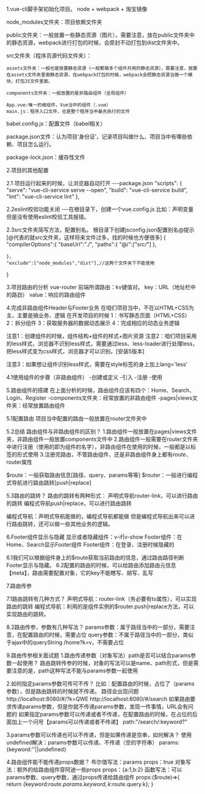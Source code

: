 1.vue-cli脚手架初始化项目。
node + webpack + 淘宝镜像

node_modules文件夹：项目依赖文件夹

public文件夹：一般放置一些静态资源（图片），需要注意，放在public文件夹中的静态资源，webpack进行打包的时候，会原封不动打包到dist文件夹中。

src文件夹（程序员源代码文件夹）：

    assets文件夹：一般也是放置静态资源（一般繁殖多个组件共用的静态资源），需要注意，放置在assets文件夹里面静态资源，在webpack打包的时候，webpack会把静态资源当做一个模块，打包JS文件里面。

    components文件夹：一般放置的是非路由组件（全局组件）

    App.vue:唯一的根组件，Vue当中的组件（.vue）
    main.js：程序入口文件，也是整个程序当中最先执行的文件

babel.config.js：配置文件（babel相关）

package.json文件：认为项目‘身份证’，记录项目叫做什么、项目当中有哪些依赖、项目怎么运行。

package-lock.json：缓存性文件

2.项目的其他配置

2.1 项目运行起来的时候，让浏览器自动打开
---package.json
    "scripts": {
    "serve": "vue-cli-service serve --open",
    "build": "vue-cli-service build",
    "lint": "vue-cli-service lint"
  },

2.2eslint校验功能关闭
---在根目录下，创建一个vue.config.js
比如：声明变量但是没有使用eslint校验工具报错。

2.3src文件夹简写方法，配置别名。
根目录下创建jsconfig.json配置别名@提示[@代表的就src文件夹，这样将来文件过多，找的时候也方便很多]
{
    "compilerOptions":{
        "baseUrl":"./",
        "paths":{
                    "@/*":["src/*"]
        },
    
    }，
    "exclude":["node_modules","dist"],//这两个文件夹下不能使用
}


3.项目路由的分析
vue-router
前端所谓路由：kv键值对。
key：URL（地址栏中的路劲）
value：响应的路由组件


4.完成非路由组件Header与Footer业务
在咱们项目当中，不在以HTML+CSS为主，主要是搞业务、逻辑
在开发项目的时候
1：书写静态页面（HTML+CSS）
2：拆分组件
3：获取服务器的数据动态展示
4：完成相应的动态业务逻辑

注意1：创建组件的时候，组件结构+组件的样式+图片资源
注意2：咱们项目采用的less样式，浏览器不识别less样式，需要通过less、less-loader进行处理less，把less样式变为css样式，浏览器才可以识别。[安装5版本]

注意3：如果想让组件识别less样式，需要在style标签的身上加上lang='less'

4.1使用组件的步骤（非路由组件）
-创建或定义
-引入
-注册
-使用


5.路由组件的搭建
在上面分析的时候，路由组件应该有四个：Home、Search、Login、Register
-components文件夹：经常放置的非路由组件
-pages|views文件夹：经常放置路由组件

5.1配置路由
项目当中配置的路由一般放置在router文件夹中

5.2总结
路由组件与非路由组件的区别？
1.路由组件一般放置在pages|views文件夹，非路由组件一般放置components文件中
2.路由组件一般需要在router文件夹中进行注册（使用的即为组件的名字），非路由组件在使用的时候，一般都是以标签的形式使用
3.注册完路由，不管路由组件、还是非路由组件身上都有$route、$router属性

$route：一般获取路由信息[路径、query、params等等]
$router：一般进行编程式导航进行路由跳转[push|replace]


5.3路由的跳转？
路由的跳转有两种形式：
声明式导航router-link，可以进行路由的跳转
编程式导航push|replace，可以进行路由跳转

编程式导航：声明式导航能做的，编程式导航都能做
但是编程式导航出来可以进行路由跳转，还可以做一些其他业务的逻辑。


6.Footer组件显示与隐藏
显示或者隐藏组件：v-if|v-show
Footer组件：在Home、Search显示Footer组件
Footer组件：在登录、注册时候隐藏的

6.1我们可以根据组件身上的$route获取当前路由的信息，通过路由路径判断Footer显示与隐藏。
6.2配置的路由的时候，可以给路由添加路由元信息【meta】，路由需要配置对象，它的key不能瞎写、胡写、乱写


7.路由传参

7.1路由跳转有几种方式？
声明式导航：router-link（务必要有to属性），可以实现路由的跳转
编程式导航：利用的是组件实例的$router.push|replace方法，可以实现路由的跳转。

8.2路由传参，参数有几种写法？
params参数：属于路径当中的一部分，需要注意，在配置路由的时候，需要占位
query参数：不属于路径当中的一部分，类似于ajax中的queryString /home?k=v，不需要占位

9.路由传参相关面试题
1.路由传递参数（对象写法）path是否可以结合params参数一起使用？
路由跳转传参的时候，对象的写法可以是name、path形式，但是需要注意的是，path这种写法不能与params参数一起使用

2.如何指定params参数可传可不传？
比如：配置路由的时候，占位了（params参数），但是路由跳转的时候就不传递。
路径会出现问题
http://localhost:8080/#/?k=QWE
http://localhost:8080/#/search
如果路由要求传递params参数，但是你就不传递params参数，发现一件事情，URL会有问题的
如果指定params参数可以传递或者不传递，在配置路由的时候，在占位的后面加上一个问号【params可以传递或者不传递】
path:"/search/:keyword?"

3.params参数可以传递也可以不传递，但是如果传递是空串，如何解决？
使用undefined解决：params参数可以传递、不传递（空的字符串）
params:{keyword:''||undefined}

4.路由组件能不能传递props数据？
布尔值写法：params
props：true
对象写法：额外的给路由组件穿阿迪一些props
props：{a:1,b:2}
函数写法：可以params参数、query参数，通过props传递给路由组件
props:($route)=>{\
    return {keyword:$route.params.keyword,k:$route.query.k};
}